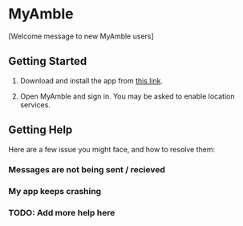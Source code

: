 # MyAmble

[Welcome message to new MyAmble users]

## Getting Started

1. Download and install the app from [this link](/download/app-release.apk).

2. Open MyAmble and sign in. You may be asked to enable location services.

## Getting Help

Here are a few issue you might face, and how to resolve them:

### Messages are not being sent / recieved

### My app keeps crashing

### TODO: Add more help here